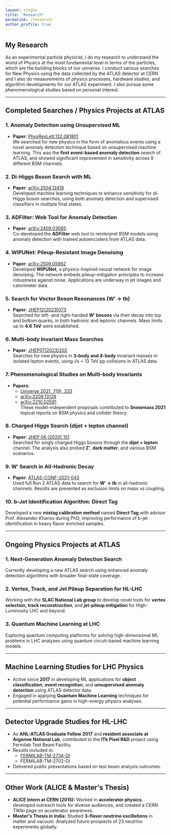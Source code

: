```yaml
---
layout: single
title: "Research"
permalink: /research/
author_profile: true
---
```


## My Research

As an experimental particle physicist, I do my research to understand the world of Physics at the most fundamental level in terms of the particles, which are the building blocks of our universe. I conduct various searches for New Physics using the data collected by the ATLAS detector at CERN and I also do measurements of physics processes, hardware studies, and algorithm developments for our ATLAS experiment. I also pursue some phenomenological studies based on personal interest.

---

## Completed Searches / Physics Projects at ATLAS

### 1. **Anomaly Detection using Unsupervised ML**
- **Paper**: [PhysRevLett.132.081801](https://arxiv.org/abs/2307.01612)  
We searched for new physics in the form of anomalous events using a novel anomaly detection technique based on unsupervised machine learning. This was the **first event-based anomaly detection** search of ATLAS, and showed significant improvement in sensitivity across 9 different BSM channels.

### 2. **Di-Higgs Boson Search with ML**
- **Paper**: [arXiv:2504.12418](https://arxiv.org/abs/2504.12418)  
Developed machine learning techniques to enhance sensitivity for di-Higgs boson searches, using both anomaly detection and supervised classifiers in multiple final states.

### 3. **ADFilter: Web Tool for Anomaly Detection**
- **Paper**: [arXiv:2409.03065](https://arxiv.org/abs/2409.03065)  
Co-developed the **ADFilter** web tool to reinterpret BSM models using anomaly detection with trained autoencoders from ATLAS data.

### 4. **WIPUNet: Pileup-Resistant Image Denoising**
- **Paper**: [arXiv:2509.05662](https://arxiv.org/abs/2509.05662)  
Developed **WIPUNet**, a physics-inspired neural network for image denoising. The network embeds pileup-mitigation principles to increase robustness against noise. Applications are underway in jet images and calorimeter data.

### 5. **Search for Vector Boson Resonances (W′ → tb)**
- **Paper**: [JHEP12(2023)073](https://arxiv.org/abs/2308.08521)  
Searched for left- and right-handed **W′ bosons** via their decay into top and bottom quarks, in both hadronic and leptonic channels. Mass limits up to **4.6 TeV** were established.

### 6. **Multi-body Invariant Mass Searches**
- **Paper**: [JHEP07(2023)202](https://arxiv.org/abs/2211.08945)  
Searches for new physics in **3-body and 4-body** invariant masses in isolated lepton events, using √s = 13 TeV pp collisions in ATLAS data.

### 7. **Phenomenological Studies on Multi-body Invariants**
- **Papers**:
  - [Universe 2021, 7(9), 333](https://www.mdpi.com/2218-1997/7/9/333)
  - [arXiv:2209.13128](https://arxiv.org/abs/2209.13128)
  - [arXiv:2210.02591](https://arxiv.org/abs/2210.02591)  
These model-independent proposals contributed to **Snowmass 2021** topical reports on BSM physics and collider theory.

### 8. **Charged Higgs Search (dijet + lepton channel)**
- **Paper**: [JHEP 06 (2020) 151](https://arxiv.org/abs/2003.06465)  
Searched for singly charged Higgs bosons through the **dijet + lepton** channel. The analysis also probed **Z′**, **dark matter**, and various BSM scenarios.

### 9. **W′ Search in All-Hadronic Decay**
- **Paper**: [ATLAS-CONF-2021-043](https://cds.cern.ch/record/2788160)  
Used full Run 2 ATLAS data to search for **W′ → tb** in all-hadronic channels. Results are presented as exclusion limits on mass vs coupling.

### 10. **b-Jet Identification Algorithm: Direct Tag**
Developed a new **mistag calibration method** named **Direct Tag** with advisor Prof. Alexander Khanov during PhD, improving performance of b-jet identification in heavy flavor enriched samples.

---

## Ongoing Physics Projects at ATLAS

### 1. **Next-Generation Anomaly Detection Search**
Currently developing a new ATLAS search using enhanced anomaly detection algorithms with broader final-state coverage.

### 2. **Vertex, Track, and Jet Pileup Separation for HL-LHC**
Working with the **SLAC National Lab group** to develop novel tools for **vertex selection, track reconstruction**, and **jet-pileup mitigation** for High-Luminosity LHC and beyond.

### 3. **Quantum Machine Learning at LHC**
Exploring quantum computing platforms for solving high-dimensional ML problems in LHC analyses using quantum circuit-based machine learning models.

---

## Machine Learning Studies for LHC Physics

- Active since **2017** in developing ML applications for **object classification**, **event recognition**, and **unsupervised anomaly detection** using ATLAS detector data.
- Engaged in applying **Quantum Machine Learning** techniques for potential performance gains in high-energy physics analyses.

---

## Detector Upgrade Studies for HL-LHC

- As **ANL-ATLAS Graduate Fellow 2017** and **resident associate at Argonne National Lab**, contributed to the **ITk Pixel R&D** project using Fermilab Test Beam Facility.
- Results included in:
  - [FERMILAB-TM-2734-DI](https://doi.org/10.2172/1668714)
  - FERMILAB-TM-2702-DI  
- Delivered public presentations based on test beam analysis outcomes.

---

## Other Work (ALICE & Master's Thesis)

- **ALICE Intern at CERN (2015):** Worked in **accelerator physics**, developed outreach tools for diverse audiences, and created a CERN TWiki page on accelerator awareness.
- **Master's Thesis in India:** Studied **3-flavor neutrino oscillations** in matter and vacuum. Analyzed future prospects of 23 neutrino experiments globally.

